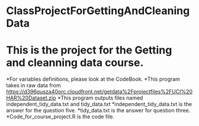 # ClassProjectForGettingAndCleaningData
# This is the project for the Getting and cleanning data course.
*For variables definitions, please look at the CodeBook.
*This program takes in raw data from https://d396qusza40orc.cloudfront.net/getdata%2Fprojectfiles%2FUCI%20HAR%20Dataset.zip
*This program outputs files named independent_tidy_data.txt and tidy_data.txt
*independent_tidy_data.txt is the answer for the question five.
*tidy_data.txt is the answer for question three.
*Code_for_course_project.R is the code file.
